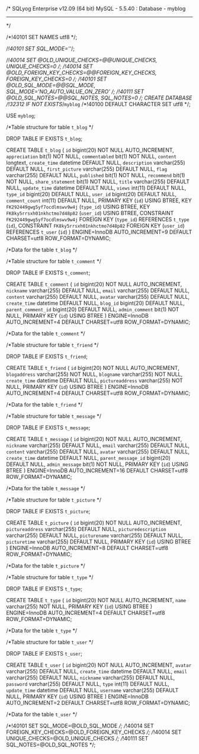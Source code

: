 /*
SQLyog Enterprise v12.09 (64 bit)
MySQL - 5.5.40 : Database - myblog
*********************************************************************
*/

/*!40101 SET NAMES utf8 */;

/*!40101 SET SQL_MODE=''*/;

/*!40014 SET @OLD_UNIQUE_CHECKS=@@UNIQUE_CHECKS, UNIQUE_CHECKS=0 */;
/*!40014 SET @OLD_FOREIGN_KEY_CHECKS=@@FOREIGN_KEY_CHECKS, FOREIGN_KEY_CHECKS=0 */;
/*!40101 SET @OLD_SQL_MODE=@@SQL_MODE, SQL_MODE='NO_AUTO_VALUE_ON_ZERO' */;
/*!40111 SET @OLD_SQL_NOTES=@@SQL_NOTES, SQL_NOTES=0 */;
CREATE DATABASE /*!32312 IF NOT EXISTS*/`myblog` /*!40100 DEFAULT CHARACTER SET utf8 */;

USE `myblog`;

/*Table structure for table `t_blog` */

DROP TABLE IF EXISTS `t_blog`;

CREATE TABLE `t_blog` (
  `id` bigint(20) NOT NULL AUTO_INCREMENT,
  `appreciation` bit(1) NOT NULL,
  `commentabled` bit(1) NOT NULL,
  `content` longtext,
  `create_time` datetime DEFAULT NULL,
  `description` varchar(255) DEFAULT NULL,
  `first_picture` varchar(255) DEFAULT NULL,
  `flag` varchar(255) DEFAULT NULL,
  `published` bit(1) NOT NULL,
  `recommend` bit(1) NOT NULL,
  `share_statement` bit(1) NOT NULL,
  `title` varchar(255) DEFAULT NULL,
  `update_time` datetime DEFAULT NULL,
  `views` int(11) DEFAULT NULL,
  `type_id` bigint(20) DEFAULT NULL,
  `user_id` bigint(20) DEFAULT NULL,
  `comment_count` int(11) DEFAULT NULL,
  PRIMARY KEY (`id`) USING BTREE,
  KEY `FK292449gwg5yf7ocdlmswv9w4j` (`type_id`) USING BTREE,
  KEY `FK8ky5rrsxh01nkhctmo7d48p82` (`user_id`) USING BTREE,
  CONSTRAINT `FK292449gwg5yf7ocdlmswv9w4j` FOREIGN KEY (`type_id`) REFERENCES `t_type` (`id`),
  CONSTRAINT `FK8ky5rrsxh01nkhctmo7d48p82` FOREIGN KEY (`user_id`) REFERENCES `t_user` (`id`)
) ENGINE=InnoDB AUTO_INCREMENT=9 DEFAULT CHARSET=utf8 ROW_FORMAT=DYNAMIC;

/*Data for the table `t_blog` */


/*Table structure for table `t_comment` */

DROP TABLE IF EXISTS `t_comment`;

CREATE TABLE `t_comment` (
  `id` bigint(20) NOT NULL AUTO_INCREMENT,
  `nickname` varchar(255) DEFAULT NULL,
  `email` varchar(255) DEFAULT NULL,
  `content` varchar(255) DEFAULT NULL,
  `avatar` varchar(255) DEFAULT NULL,
  `create_time` datetime DEFAULT NULL,
  `blog_id` bigint(20) DEFAULT NULL,
  `parent_comment_id` bigint(20) DEFAULT NULL,
  `admin_comment` bit(1) NOT NULL,
  PRIMARY KEY (`id`) USING BTREE
) ENGINE=InnoDB AUTO_INCREMENT=4 DEFAULT CHARSET=utf8 ROW_FORMAT=DYNAMIC;

/*Data for the table `t_comment` */


/*Table structure for table `t_friend` */

DROP TABLE IF EXISTS `t_friend`;

CREATE TABLE `t_friend` (
  `id` bigint(20) NOT NULL AUTO_INCREMENT,
  `blogaddress` varchar(255) NOT NULL,
  `blogname` varchar(255) NOT NULL,
  `create_time` datetime DEFAULT NULL,
  `pictureaddress` varchar(255) NOT NULL,
  PRIMARY KEY (`id`) USING BTREE
) ENGINE=InnoDB AUTO_INCREMENT=4 DEFAULT CHARSET=utf8 ROW_FORMAT=DYNAMIC;

/*Data for the table `t_friend` */


/*Table structure for table `t_message` */

DROP TABLE IF EXISTS `t_message`;

CREATE TABLE `t_message` (
  `id` bigint(20) NOT NULL AUTO_INCREMENT,
  `nickname` varchar(255) DEFAULT NULL,
  `email` varchar(255) DEFAULT NULL,
  `content` varchar(255) DEFAULT NULL,
  `avatar` varchar(255) DEFAULT NULL,
  `create_time` datetime DEFAULT NULL,
  `parent_message_id` bigint(20) DEFAULT NULL,
  `admin_message` bit(1) NOT NULL,
  PRIMARY KEY (`id`) USING BTREE
) ENGINE=InnoDB AUTO_INCREMENT=16 DEFAULT CHARSET=utf8 ROW_FORMAT=DYNAMIC;

/*Data for the table `t_message` */


/*Table structure for table `t_picture` */

DROP TABLE IF EXISTS `t_picture`;

CREATE TABLE `t_picture` (
  `id` bigint(20) NOT NULL AUTO_INCREMENT,
  `pictureaddress` varchar(255) DEFAULT NULL,
  `picturedescription` varchar(255) DEFAULT NULL,
  `picturename` varchar(255) DEFAULT NULL,
  `picturetime` varchar(255) DEFAULT NULL,
  PRIMARY KEY (`id`) USING BTREE
) ENGINE=InnoDB AUTO_INCREMENT=8 DEFAULT CHARSET=utf8 ROW_FORMAT=DYNAMIC;

/*Data for the table `t_picture` */


/*Table structure for table `t_type` */

DROP TABLE IF EXISTS `t_type`;

CREATE TABLE `t_type` (
  `id` bigint(20) NOT NULL AUTO_INCREMENT,
  `name` varchar(255) NOT NULL,
  PRIMARY KEY (`id`) USING BTREE
) ENGINE=InnoDB AUTO_INCREMENT=4 DEFAULT CHARSET=utf8 ROW_FORMAT=DYNAMIC;

/*Data for the table `t_type` */


/*Table structure for table `t_user` */

DROP TABLE IF EXISTS `t_user`;

CREATE TABLE `t_user` (
  `id` bigint(20) NOT NULL AUTO_INCREMENT,
  `avatar` varchar(255) DEFAULT NULL,
  `create_time` datetime DEFAULT NULL,
  `email` varchar(255) DEFAULT NULL,
  `nickname` varchar(255) DEFAULT NULL,
  `password` varchar(255) DEFAULT NULL,
  `type` int(11) DEFAULT NULL,
  `update_time` datetime DEFAULT NULL,
  `username` varchar(255) DEFAULT NULL,
  PRIMARY KEY (`id`) USING BTREE
) ENGINE=InnoDB AUTO_INCREMENT=2 DEFAULT CHARSET=utf8 ROW_FORMAT=DYNAMIC;

/*Data for the table `t_user` */


/*!40101 SET SQL_MODE=@OLD_SQL_MODE */;
/*!40014 SET FOREIGN_KEY_CHECKS=@OLD_FOREIGN_KEY_CHECKS */;
/*!40014 SET UNIQUE_CHECKS=@OLD_UNIQUE_CHECKS */;
/*!40111 SET SQL_NOTES=@OLD_SQL_NOTES */;
